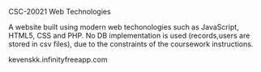 CSC-20021 Web Technologies

A website built using modern web techonologies such as JavaScript, HTML5, CSS and PHP. No DB implementation is used (records,users are stored in csv files), due to the constraints of the coursework instructions.

kevenskk.infinityfreeapp.com
